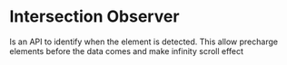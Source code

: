 # Intersection Observer

Is an API to identify when the element is detected. This allow precharge elements before the data comes and make infinity scroll effect
